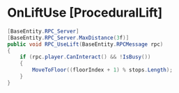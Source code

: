 <Badge type="danger" text="Carbon Compatible"/><Badge type="warning" text="Oxide Compatible"/>
# OnLiftUse [ProceduralLift]
```csharp
[BaseEntity.RPC_Server]
[BaseEntity.RPC_Server.MaxDistance(3f)]
public void RPC_UseLift(BaseEntity.RPCMessage rpc)
{
	if (rpc.player.CanInteract() && !IsBusy())
	{
		MoveToFloor((floorIndex + 1) % stops.Length);
	}
}

```
